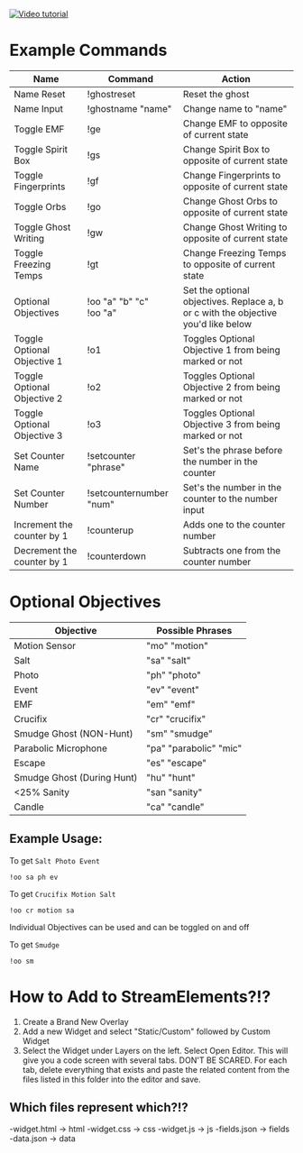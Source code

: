 [![Video tutorial](https://i.ibb.co/N1SFgWj/Screenshot-1.png)](https://youtu.be/OIZgBi3ZI9s)

# Example Commands
| Name | Command | Action |
|--|--|--|
| Name Reset | !ghostreset | Reset the ghost |
| Name Input | !ghostname "name" | Change name to "name" |
| Toggle EMF | !ge | Change EMF to opposite of current state |
| Toggle Spirit Box | !gs | Change Spirit Box to opposite of current state |
| Toggle Fingerprints | !gf | Change Fingerprints to opposite of current state |
| Toggle Orbs | !go | Change Ghost Orbs to opposite of current state |
| Toggle Ghost Writing | !gw | Change Ghost Writing to opposite of current state |
| Toggle Freezing Temps | !gt | Change Freezing Temps to opposite of current state |
| Optional Objectives | !oo "a" "b" "c"<br />!oo "a" | Set the optional objectives. Replace a, b or c with the objective you'd like below |
| Toggle Optional Objective 1 | !o1 | Toggles Optional Objective 1 from being marked or not |
| Toggle Optional Objective 2 | !o2 | Toggles Optional Objective 2 from being marked or not |
| Toggle Optional Objective 3 | !o3 | Toggles Optional Objective 3 from being marked or not |
| Set Counter Name | !setcounter "phrase" | Set's the phrase before the number in the counter |
| Set Counter Number | !setcounternumber "num" | Set's the number in the counter to the number input |
| Increment the counter by 1 | !counterup | Adds one to the counter number |
| Decrement the counter by 1 | !counterdown | Subtracts one from the counter number |

# Optional Objectives
| Objective | Possible Phrases |
|--|--|
| Motion Sensor | "mo" "motion" |
| Salt | "sa" "salt" |
| Photo | "ph" "photo" |
| Event | "ev" "event" |
| EMF | "em" "emf" |
| Crucifix | "cr" "crucifix" |
| Smudge Ghost (NON-Hunt) | "sm" "smudge" |
| Parabolic Microphone | "pa" "parabolic" "mic" |
| Escape | "es" "escape" |
| Smudge Ghost (During Hunt) | "hu" "hunt" |
| <25% Sanity | "san "sanity" |
| Candle | "ca" "candle" |

## Example Usage:
To get `Salt Photo Event`

    !oo sa ph ev

To get `Crucifix Motion Salt`

    !oo cr motion sa

Individual Objectives can be used and can be toggled on and off

To get `Smudge`

    !oo sm

# How to Add to StreamElements?!?
1. Create a Brand New Overlay
2. Add a new Widget and select "Static/Custom" followed by Custom Widget
3. Select the Widget under Layers on the left. Select Open Editor. This will give you a code screen with several tabs. DON'T BE SCARED. For each tab, delete everything that exists and paste the related content from the files listed in this folder into the editor and save.

## Which files represent which?!? 
-widget.html -> html
-widget.css -> css
-widget.js -> js
-fields.json -> fields
-data.json -> data
